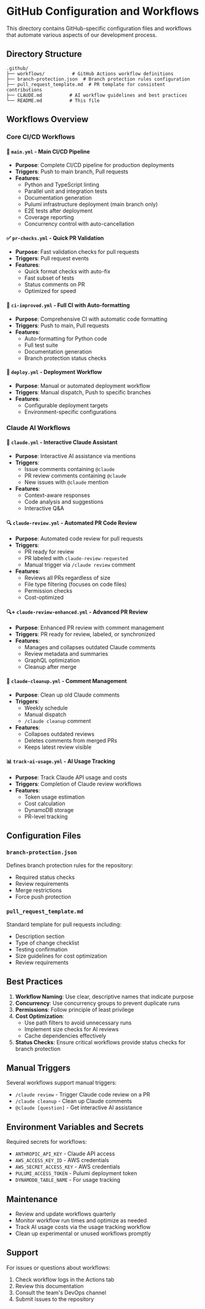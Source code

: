 # GitHub Configuration and Workflows

This directory contains GitHub-specific configuration files and workflows that automate various aspects of our development process.

## Directory Structure

```
.github/
├── workflows/          # GitHub Actions workflow definitions
├── branch-protection.json  # Branch protection rules configuration
├── pull_request_template.md  # PR template for consistent contributions
├── CLAUDE.md          # AI workflow guidelines and best practices
└── README.md          # This file
```

## Workflows Overview

### Core CI/CD Workflows

#### 🚀 `main.yml` - Main CI/CD Pipeline
- **Purpose**: Complete CI/CD pipeline for production deployments
- **Triggers**: Push to main branch, Pull requests
- **Features**:
  - Python and TypeScript linting
  - Parallel unit and integration tests
  - Documentation generation
  - Pulumi infrastructure deployment (main branch only)
  - E2E tests after deployment
  - Coverage reporting
  - Concurrency control with auto-cancellation

#### ✅ `pr-checks.yml` - Quick PR Validation
- **Purpose**: Fast validation checks for pull requests
- **Triggers**: Pull request events
- **Features**:
  - Quick format checks with auto-fix
  - Fast subset of tests
  - Status comments on PR
  - Optimized for speed

#### 🔧 `ci-improved.yml` - Full CI with Auto-formatting
- **Purpose**: Comprehensive CI with automatic code formatting
- **Triggers**: Push to main, Pull requests
- **Features**:
  - Auto-formatting for Python code
  - Full test suite
  - Documentation generation
  - Branch protection status checks

#### 🚢 `deploy.yml` - Deployment Workflow
- **Purpose**: Manual or automated deployment workflow
- **Triggers**: Manual dispatch, Push to specific branches
- **Features**:
  - Configurable deployment targets
  - Environment-specific configurations

### Claude AI Workflows

#### 🤖 `claude.yml` - Interactive Claude Assistant
- **Purpose**: Interactive AI assistance via mentions
- **Triggers**:
  - Issue comments containing `@claude`
  - PR review comments containing `@claude`
  - New issues with `@claude` mention
- **Features**:
  - Context-aware responses
  - Code analysis and suggestions
  - Interactive Q&A

#### 🔍 `claude-review.yml` - Automated PR Code Review
- **Purpose**: Automated code review for pull requests
- **Triggers**:
  - PR ready for review
  - PR labeled with `claude-review-requested`
  - Manual trigger via `/claude review` comment
- **Features**:
  - Reviews all PRs regardless of size
  - File type filtering (focuses on code files)
  - Permission checks
  - Cost-optimized

#### 🔍+ `claude-review-enhanced.yml` - Advanced PR Review
- **Purpose**: Enhanced PR review with comment management
- **Triggers**: PR ready for review, labeled, or synchronized
- **Features**:
  - Manages and collapses outdated Claude comments
  - Review metadata and summaries
  - GraphQL optimization
  - Cleanup after merge

#### 🧹 `claude-cleanup.yml` - Comment Management
- **Purpose**: Clean up old Claude comments
- **Triggers**:
  - Weekly schedule
  - Manual dispatch
  - `/claude cleanup` comment
- **Features**:
  - Collapses outdated reviews
  - Deletes comments from merged PRs
  - Keeps latest review visible

#### 📊 `track-ai-usage.yml` - AI Usage Tracking
- **Purpose**: Track Claude API usage and costs
- **Triggers**: Completion of Claude review workflows
- **Features**:
  - Token usage estimation
  - Cost calculation
  - DynamoDB storage
  - PR-level tracking

## Configuration Files

### `branch-protection.json`
Defines branch protection rules for the repository:
- Required status checks
- Review requirements
- Merge restrictions
- Force push protection

### `pull_request_template.md`
Standard template for pull requests including:
- Description section
- Type of change checklist
- Testing confirmation
- Size guidelines for cost optimization
- Review requirements

## Best Practices

1. **Workflow Naming**: Use clear, descriptive names that indicate purpose
2. **Concurrency**: Use concurrency groups to prevent duplicate runs
3. **Permissions**: Follow principle of least privilege
4. **Cost Optimization**:
   - Use path filters to avoid unnecessary runs
   - Implement size checks for AI reviews
   - Cache dependencies effectively
5. **Status Checks**: Ensure critical workflows provide status checks for branch protection

## Manual Triggers

Several workflows support manual triggers:
- `/claude review` - Trigger Claude code review on a PR
- `/claude cleanup` - Clean up Claude comments
- `@claude [question]` - Get interactive AI assistance

## Environment Variables and Secrets

Required secrets for workflows:
- `ANTHROPIC_API_KEY` - Claude API access
- `AWS_ACCESS_KEY_ID` - AWS credentials
- `AWS_SECRET_ACCESS_KEY` - AWS credentials
- `PULUMI_ACCESS_TOKEN` - Pulumi deployment token
- `DYNAMODB_TABLE_NAME` - For usage tracking

## Maintenance

- Review and update workflows quarterly
- Monitor workflow run times and optimize as needed
- Track AI usage costs via the usage tracking workflow
- Clean up experimental or unused workflows promptly

## Support

For issues or questions about workflows:
1. Check workflow logs in the Actions tab
2. Review this documentation
3. Consult the team's DevOps channel
4. Submit issues to the repository
